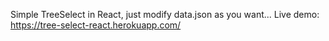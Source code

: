 Simple TreeSelect in React, just modify data.json as you want...
Live demo: https://tree-select-react.herokuapp.com/
